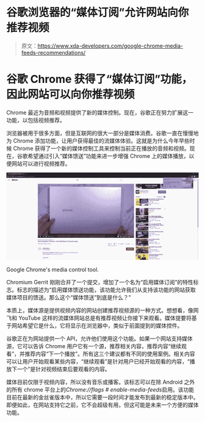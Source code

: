 # 谷歌浏览器的“媒体订阅”允许网站向你推荐视频

> 原文：<https://www.xda-developers.com/google-chrome-media-feeds-recommendations/>

# 谷歌 Chrome 获得了“媒体订阅”功能，因此网站可以向你推荐视频

Chrome 最近为音频和视频提供了新的媒体控制。现在，谷歌正在努力扩展这一功能，以包括视频推荐。

浏览器被用于很多方面，但是互联网的很大一部分是媒体消费。谷歌一直在慢慢地为 Chrome 添加功能，让用户获得最佳的流媒体体验。这就是为什么今年早些时候 Chrome 获得了一个新的媒体控制工具来控制当前正在播放的音频和视频。现在，谷歌希望通过引入“媒体馈送”功能来进一步增强 Chrome 上的媒体播放，以便网站可以进行视频推荐。

 <picture>![Google Chrome Media Control tool](img/14fe4abc4d37123a00b93194267ee3ff.png)</picture> 

Google Chrome's media control tool.

Chromium Gerrit 刚刚合并了一个提交，增加了一个名为“启用媒体订阅”的特性标志。标志的描述为“启用媒体馈送功能，该功能允许我们从支持该功能的网站获取媒体项目的馈送。那么这个“媒体馈送”到底是什么？"

本质上，媒体源是提供视频内容的网站创建推荐视频源的一种方式。想想看，像网飞和 YouTube 这样的流媒体网站总是有推荐视频让你接下来观看。媒体提要将基于网站希望它是什么，它将显示在浏览器中，类似于前面提到的媒体控件。

谷歌正在为网站提供一个 API，允许他们使用这个功能。如果一个网站支持媒体源，它可以告诉 Chrome 用户它有一个源，推荐相关内容，推荐内容“继续观看”，并推荐内容“下一个播放”。所有这三个建议都有不同的使用案例。相关内容可以让用户开始观看某些内容，“继续观看”是针对用户已经开始观看的内容，“播放下一个”是针对视频结束后要观看的内容。

媒体目前仅限于视频内容，所以没有音乐或播客。该标志可以在除 Android 之外的所有 chrome 平台上的*Chrome://flags # enable-media-feeds*启用。该功能目前在最新的金丝雀版本中，所以它需要一段时间才能发布到最新的稳定版本中。即便如此，在网站支持它之前，它不会超级有用，但这可能是未来一个方便的媒体功能。
